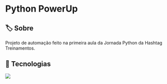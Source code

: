 <h1>Python PowerUp</h1>

<h2>🏷️ Sobre</h2>
<p>Projeto de automação feito na primeira aula da Jornada Python da Hashtag Treinamentos.</p>

## 🚀 Tecnologias
<div>
  <img src="https://img.shields.io/badge/Python-0000FF?style=for-the-badge&logo=python&logoColor=white">
</div>
